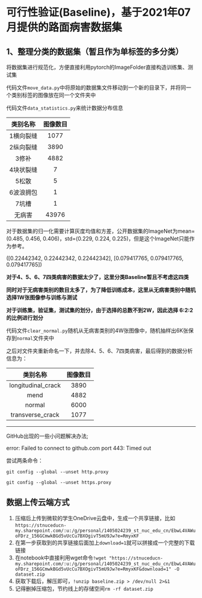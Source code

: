 # 可行性验证(Baseline)，基于2021年07月提供的路面病害数据集


## 1、整理分类的数据集（暂且作为单标签的多分类）

将数据集进行规范化，方便直接利用pytorch的ImageFolder直接构造训练集、测试集

代码文件`move_data.py`中将原始的数据集文件移动到一个新的目录下，并将同一个类别标签的图像放在同一个文件夹中

代码文件`data_statistics.py`来统计数据分布信息

| 类别名称 | 图像数目 |
| :----: | :----: |
| 1横向裂缝 | 1077 |
| 2纵向裂缝 | 3890 |
| 3修补 | 4882 |
| 4块状裂缝 | 7 |
| 5松散 | 5 |
| 6波浪拥包 | 1 |
| 7坑槽 | 1 |
| 无病害 | 43976 |

对于数据集的归一化需要计算灰度均值和方差，公开数据集的ImageNet为mean=(0.485, 0.456, 0.406)，std=(0.229, 0.224, 0.225)，但是这个ImageNet只能作为参考。

([0.22442342, 0.22442342, 0.22442342], [0.079417765, 0.079417765, 0.079417765])

**对于4、5、6、7四类病害的数据太少了，这里分类Baseline暂且不考虑这四类**

**同时对于无病害类别的数目太多了，为了降低训练成本，这里从无病害类别中随机选择1W张图像参与训练与测试**

**对于训练集，验证集，测试集的划分，由于选择的总数不到2W，因此选择 6:2:2 的比例进行划分**

代码文件`clear_normal.py`随机从无病害类别的4W张图像中，随机抽样出6K张保存到`normal`文件夹中

之后对文件夹重新命名一下，并去除4、5、6、7四类病害，最后得到的数据分析信息为：

| 类别名称 | 图像数目 |
| :----: | :----: |
| longitudinal_crack | 3890 |
| mend | 4882 |
| normal | 6000 |
| transverse_crack | 1077 |


----------------

GitHub出现的一些小问题解决办法;

error: Failed to connect to github.com port 443: Timed out


尝试两条命令：

`git config --global --unset http.proxy`

`git config --global --unset https.proxy`


## 数据上传云端方式

1. 压缩后上传到微软的学生OneDrive云盘中，生成一个共享链接，比如`https://stnuceducn-my.sharepoint.com/:u:/g/personal/1405024239_st_nuc_edu_cn/EbwL4VAWuoFDrz_156GCmwkBGd5vUcCu7BXOgivT5mU9Jw?e=RmyxKF`
2. 在第一步获取到的共享链接后面加上`download=1`就可以拼接成一个完整的下载链接
3. 在notebook中直接利用wget命令`!wget "https://stnuceducn-my.sharepoint.com/:u:/g/personal/1405024239_st_nuc_edu_cn/EbwL4VAWuoFDrz_156GCmwkBGd5vUcCu7BXOgivT5mU9Jw?e=RmyxKF&download=1" -O dataset.zip`
4. 获取下载后，解压即可，`!unzip baseline.zip > /dev/null 2>&1`
5. 记得删掉压缩包，节约线上的存储空间`rm -rf dataset.zip`